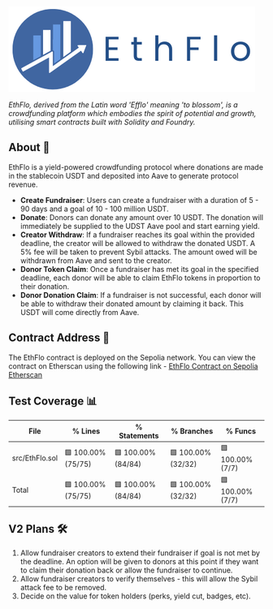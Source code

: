 ![EthFlo Logo](./images/textandlogo.png)

*EthFlo, derived from the Latin word 'Efflo' meaning 'to blossom', is a crowdfunding platform which embodies the spirit of potential and growth, utilising smart contracts built with Solidity and Foundry.*


## About 📄

EthFlo is a yield-powered crowdfunding protocol where donations are made in the stablecoin USDT and deposited into Aave to generate protocol revenue.


- **Create Fundraiser**: Users can create a fundraiser with a duration of 5 - 90 days and a goal of 10 - 100 million USDT. 
- **Donate**: Donors can donate any amount over 10 USDT. The donation will immediately be supplied to the UDST Aave pool and start earning yield.
- **Creator Withdraw**: If a fundraiser reaches its goal within the provided deadline, the creator will be allowed to withdraw the donated USDT. A 5% fee will be taken to prevent Sybil attacks. The amount owed will be withdrawn from Aave and sent to the creator.
- **Donor Token Claim**: Once a fundraiser has met its goal in the specified deadline, each donor will be able to claim EthFlo tokens in proportion to their donation. 
- **Donor Donation Claim**: If a fundraiser is not successful, each donor will be able to withdraw their donated amount by claiming it back. This USDT will come directly from Aave.

## Contract Address 🔗

The EthFlo contract is deployed on the Sepolia network. You can view the contract on Etherscan using the following link - [EthFlo Contract on Sepolia Etherscan](https://sepolia.etherscan.io/address/0x90F897AF3c3780A68eB198ddAc574C994911604b)

## Test Coverage 📊

| File                      | % Lines         | % Statements    | % Branches      | % Funcs       |
|---------------------------|-----------------|-----------------|-----------------|---------------|
| src/EthFlo.sol            | 🟩 100.00% (75/75) | 🟩 100.00% (84/84) | 🟩 100.00% (32/32) | 🟩 100.00% (7/7) |
| Total                     | 🟩 100.00% (75/75) | 🟩 100.00% (84/84) | 🟩 100.00% (32/32) | 🟩 100.00% (7/7) |


## V2 Plans 🛠️

1. Allow fundraiser creators to extend their fundraiser if goal is not met by the deadline. An option will be given to donors at this point if they want to claim their donation back or allow the fundraiser to continue.
2. Allow fundraiser creators to verify themselves - this will allow the Sybil attack fee to be removed.
3. Decide on the value for token holders (perks, yield cut, badges, etc).
